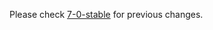 

Please check [7-0-stable](https://github.com/rails/rails/blob/7-0-stable/actiontext/CHANGELOG.md) for previous changes.
